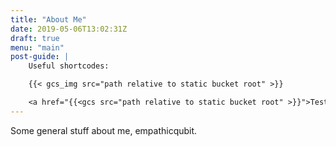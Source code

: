 ```yaml
---
title: "About Me"
date: 2019-05-06T13:02:31Z
draft: true
menu: "main"
post-guide: |
    Useful shortcodes:

    {{< gcs_img src="path relative to static bucket root" >}}

    <a href="{{<gcs src="path relative to static bucket root" >}}">Test GCS link</a>
---
```


Some general stuff about me, empathicqubit.

<!--more-->


